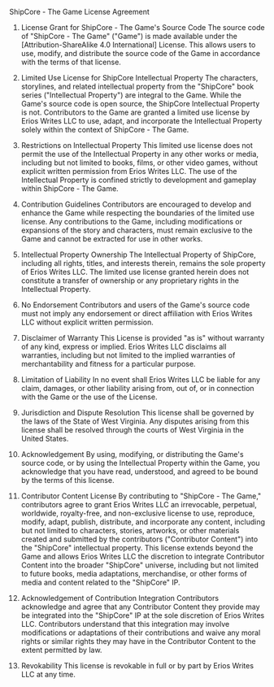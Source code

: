 ShipCore - The Game License Agreement

1. License Grant for ShipCore - The Game's Source Code
The source code of "ShipCore - The Game" ("Game") is made available under the [Attribution-ShareAlike 4.0 International] License. This allows users to use, modify, and distribute the source code of the Game in accordance with the terms of that license.

2. Limited Use License for ShipCore Intellectual Property
The characters, storylines, and related intellectual property from the "ShipCore" book series ("Intellectual Property") are integral to the Game. While the Game's source code is open source, the ShipCore Intellectual Property is not. Contributors to the Game are granted a limited use license by Erios Writes LLC to use, adapt, and incorporate the Intellectual Property solely within the context of ShipCore - The Game.

3. Restrictions on Intellectual Property
This limited use license does not permit the use of the Intellectual Property in any other works or media, including but not limited to books, films, or other video games, without explicit written permission from Erios Writes LLC. The use of the Intellectual Property is confined strictly to development and gameplay within ShipCore - The Game.

4. Contribution Guidelines
Contributors are encouraged to develop and enhance the Game while respecting the boundaries of the limited use license. Any contributions to the Game, including modifications or expansions of the story and characters, must remain exclusive to the Game and cannot be extracted for use in other works.

5. Intellectual Property Ownership
The Intellectual Property of ShipCore, including all rights, titles, and interests therein, remains the sole property of Erios Writes LLC. The limited use license granted herein does not constitute a transfer of ownership or any proprietary rights in the Intellectual Property.

6. No Endorsement
Contributors and users of the Game's source code must not imply any endorsement or direct affiliation with Erios Writes LLC without explicit written permission.

7. Disclaimer of Warranty
This License is provided "as is" without warranty of any kind, express or implied. Erios Writes LLC disclaims all warranties, including but not limited to the implied warranties of merchantability and fitness for a particular purpose.

8. Limitation of Liability
In no event shall Erios Writes LLC be liable for any claim, damages, or other liability arising from, out of, or in connection with the Game or the use of the License.

9. Jurisdiction and Dispute Resolution
This license shall be governed by the laws of the State of West Virginia. Any disputes arising from this license shall be resolved through the courts of West Virginia in the United States.

10. Acknowledgement
By using, modifying, or distributing the Game's source code, or by using the Intellectual Property within the Game, you acknowledge that you have read, understood, and agreed to be bound by the terms of this license.

11. Contributor Content License
By contributing to "ShipCore - The Game," contributors agree to grant Erios Writes LLC an irrevocable, perpetual, worldwide, royalty-free, and non-exclusive license to use, reproduce, modify, adapt, publish, distribute, and incorporate any content, including but not limited to characters, stories, artworks, or other materials created and submitted by the contributors ("Contributor Content") into the "ShipCore" intellectual property. This license extends beyond the Game and allows Erios Writes LLC the discretion to integrate Contributor Content into the broader "ShipCore" universe, including but not limited to future books, media adaptations, merchandise, or other forms of media and content related to the "ShipCore" IP.

12. Acknowledgement of Contribution Integration
Contributors acknowledge and agree that any Contributor Content they provide may be integrated into the "ShipCore" IP at the sole discretion of Erios Writes LLC. Contributors understand that this integration may involve modifications or adaptations of their contributions and waive any moral rights or similar rights they may have in the Contributor Content to the extent permitted by law.

13. Revokability
This license is revokable in full or by part by Erios Writes LLC at any time.
